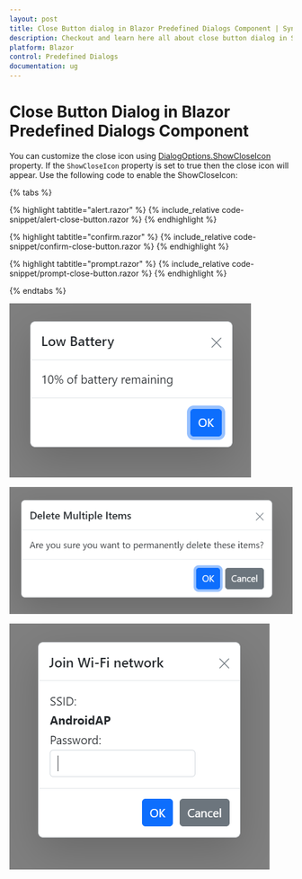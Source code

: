 ```yaml
---
layout: post
title: Close Button dialog in Blazor Predefined Dialogs Component | Syncfusion
description: Checkout and learn here all about close button dialog in Syncfusion Blazor Predefined Dialogs component and much more details.
platform: Blazor
control: Predefined Dialogs
documentation: ug
---
```


# Close Button Dialog in Blazor Predefined Dialogs Component

You can customize the close icon using [DialogOptions.ShowCloseIcon](https://help.syncfusion.com/cr/blazor/Syncfusion.Blazor.Popups.DialogOptions.html#Syncfusion_Blazor_Popups_DialogOptions_ShowCloseIcon) property. If the `ShowCloseIcon` property is set to true then the close icon will appear. Use the following code to enable the ShowCloseIcon:

{% tabs %}

{% highlight tabtitle="alert.razor" %}
{% include_relative code-snippet/alert-close-button.razor %}
{% endhighlight %}

{% highlight tabtitle="confirm.razor" %}
{% include_relative code-snippet/confirm-close-button.razor %}
{% endhighlight %}

{% highlight tabtitle="prompt.razor" %}
{% include_relative code-snippet/prompt-close-button.razor %}
{% endhighlight %}

{% endtabs %}

![Alert close icon Dialog](./images/blazor-alert-close-button.png)

![Confirm close icon Dialog](./images/blazor-confirm-close-button.png)

![Prompt close icon Dialog](./images/blazor-prompt-close-button.png)